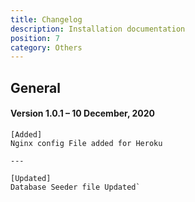 ```yaml
---
title: Changelog
description: Installation documentation
position: 7
category: Others
---
```


## General

#### Version 1.0.1 – 10 December, 2020

```
[Added]
Nginx config File added for Heroku

---

[Updated]
Database Seeder file Updated`
```
